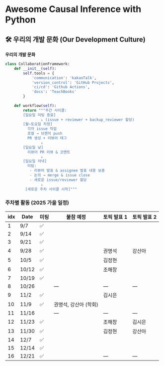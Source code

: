 # Awesome Causal Inference with Python

## 🛠️ 우리의 개발 문화 (Our Development Culture)
**우리의 개발 문화**  
```python
class CollaborationFramework:
    def __init__(self):
        self.tools = {
            'communication': 'kakaoTalk',
            'version_control': 'GitHub Projects',
            'ci/cd': 'Github Actions',
            'docs': 'TeachBooks'
        }
    
    def workflow(self):
        return """주간 사이클:
        [일요일 미팅 종료]
                ↓ (issue + reviewer + backup_reviewer 할당)
        [월~토요일 자정]
          각자 issue 작업
          로컬 → 브랜치 push
          PR 생성 + 리뷰어 태그
                ↓
        [일요일 낮]
          리뷰어 PR 리뷰 & 코멘트
                ↓
        [일요일 저녁]
          미팅:
           - 리뷰어 발표 & assignee 발표 내용 보충
           - 논의 → merge & issue close
           - 새로운 issue/reviewer 할당
                ↓
         [새로운 주차 사이클 시작]"""
```


### 주차별 활동 (2025 가을 일정)

| idx | Date | 미팅 | 불참 예정 | 토픽 발표 1 | 토픽 발표 2 |
| --- | ---- | ---- | -------- | ----------- | ----------- |
| 1 | 9/7 | ✅ |  |  |  |
| 2 | 9/14 | ✅ |  |  |  |
| 3 | 9/21 | ✅ |  |  |  |
| 4 | 9/28 | ✅ |  | 권명석 | 강산아 |
| 5 | 10/5 | ✅ |  | 김정현 |  |
| 6 | 10/12 | ✅ |  | 조해창 |  |
| 7 | 10/19 | ✅ |  |  |  |
| 8 | 10/26 |  | — | — | — |
| 9 | 11/2 | ✅ |  | 김시은|  |
| 10 | 11/9 | ✅ | 권명석, 강산아 (학회) |  |  |
| 11 | 11/16 |  | — | — | — |
| 12 | 11/23 | ✅ |  | 조해창 | 김시은 |
| 13 | 11/30 | ✅ |  | 김정현 | 강산아 |
| 14 | 12/7 | ✅ |  |  |  |
| 15 | 12/14 | ✅ |  |  |  |
| 16 | 12/21 | ✅ |  | — | — |
